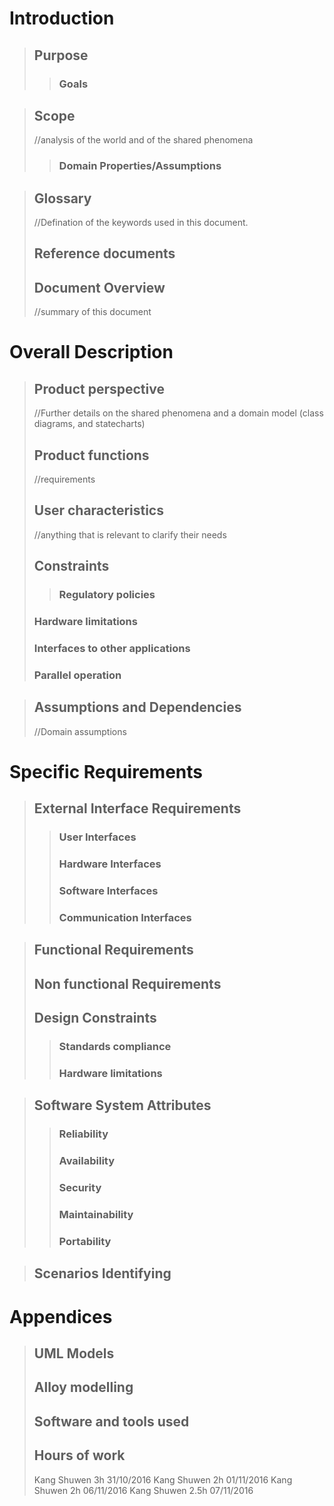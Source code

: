 # Introduction
>## Purpose
>>### Goals

>## Scope
>//analysis of the world and of the shared phenomena
>>### Domain Properties/Assumptions

>## Glossary
>//Defination of the keywords used in this document. 
>## Reference documents
>## Document Overview
>//summary of this document

# Overall Description
>## Product perspective
>//Further details on the shared phenomena and a domain model (class diagrams, and statecharts)
>## Product functions
>//requirements
>## User characteristics
>//anything that is relevant to clarify their needs
>## Constraints
>>### Regulatory policies
>### Hardware limitations
>### Interfaces to other applications
>### Parallel operation

>## Assumptions and Dependencies
>//Domain assumptions
            

# Specific Requirements
>## External Interface Requirements
>>### User Interfaces
>>### Hardware Interfaces
>>### Software Interfaces
>>### Communication Interfaces

>## Functional Requirements
>## Non functional Requirements
>## Design Constraints
>>### Standards compliance
>>### Hardware limitations

>## Software System Attributes
>>### Reliability
>>### Availability
>>### Security
>>### Maintainability
>>### Portability

>## Scenarios Identifying

# Appendices
>## UML Models
>## Alloy modelling
>## Software and tools used
>## Hours of work
> Kang Shuwen 3h 31/10/2016
> Kang Shuwen 2h 01/11/2016
> Kang Shuwen 2h 06/11/2016
> Kang Shuwen 2.5h 07/11/2016
